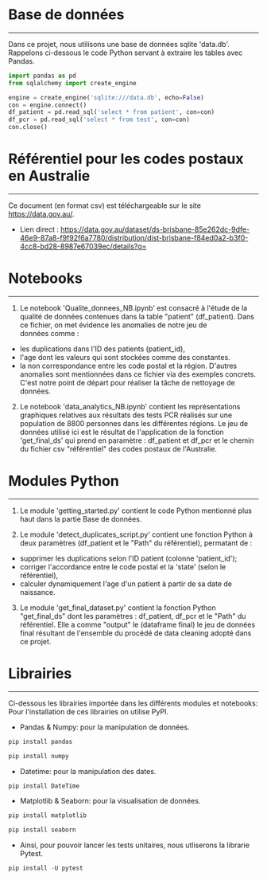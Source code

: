 # Base de données 
-----------------

Dans ce projet, nous utilisons une base de données sqlite 'data.db'. 
Rappelons ci-dessous le code Python servant à extraire les tables avec Pandas.

```python
import pandas as pd
from sqlalchemy import create_engine

engine = create_engine('sqlite:///data.db', echo=False)
con = engine.connect()
df_patient = pd.read_sql('select * from patient', con=con)
df_pcr = pd.read_sql('select * from test', con=con)
con.close()
```

# Référentiel pour les codes postaux en Australie
-------------------------------------------------

Ce document (en format csv) est téléchargeable sur le site https://data.gov.au/. 
- Lien direct : https://data.gov.au/dataset/ds-brisbane-85e262dc-9dfe-46e9-87a8-f9f92f6a7780/distribution/dist-brisbane-f84ed0a2-b3f0-4cc8-bd28-8987e67039ec/details?q=


# Notebooks 
-----------

1. Le notebook 'Qualite_donnees_NB.ipynb' est consacré à l'étude de la qualité de données 
contenues dans la table "patient" (df_patient). Dans ce fichier, on met évidence les anomalies de notre jeu de  
données comme :
* les duplications dans l'ID des patients (patient_id), 
* l'age dont les valeurs qui sont stockées comme des constantes. 
* la non correspondance entre les code postal et la région. 
D'autres anomalies sont mentionnées dans ce fichier via des exemples concrets. 
C'est notre point de départ pour réaliser la tâche de nettoyage de données.

2. Le notebook 'data_analytics_NB.ipynb' contient les représentations graphiques relatives aux résultats 
des tests PCR réalisés sur une population de 8800 personnes dans les différentes régions. 
Le jeu de données utilisé ici est le résultat de l'application de la fonction 'get_final_ds' qui prend en paramètre :
df_patient et df_pcr et le chemin du fichier csv "référentiel" des codes postaux de l'Australie. 


# Modules Python
----------------

1. Le module 'getting_started.py' contient le code Python mentionné plus haut dans la partie Base de données.

2. Le module 'detect_duplicates_script.py' contient une fonction Python à deux paramètres (df_patient et le "Path" du référentiel), 
permatant de : 
* supprimer les duplications selon l'ID patient (colonne 'patient_id');
* corriger l'accordance entre le code postal et la 'state' (selon le référentiel),
* calculer dynamiquement l'age d'un patient à partir de sa date de naissance.

3. Le module 'get_final_dataset.py' contient la fonction Python "get_final_ds" dont les paramètres : df_patient, df_pcr et le "Path" du référentiel. Elle a comme "output" le (dataframe final) le jeu de données final résultant de l'ensemble du procédé de data cleaning 
adopté dans ce projet. 

# Librairies 
------------

Ci-dessous les librairies importée dans les différents modules et notebooks:
Pour l'installation de ces librairies on utilise PyPI.

- Pandas & Numpy: pour la manipulation de données.

```python
pip install pandas
``` 

```python
pip install numpy
```

- Datetime: pour la manipulation des dates. 

```python
pip install DateTime
```

- Matplotlib & Seaborn: pour la visualisation de données.

```python
pip install matplotlib
```
 
```python
pip install seaborn
```

- Ainsi, pour pouvoir lancer les tests unitaires, nous utliserons 
la librarie Pytest. 

```python
pip install -U pytest
```
